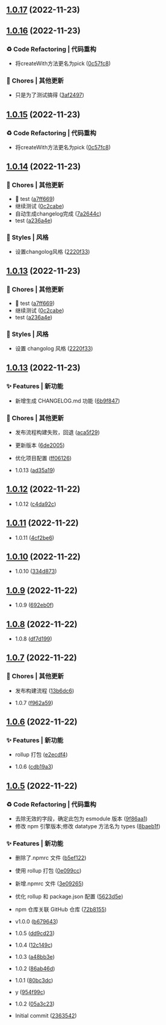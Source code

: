 ## [1.0.17](https://github.com/boli-duality/you-functions/compare/v1.0.16...v1.0.17) (2022-11-23)



## [1.0.16](https://github.com/boli-duality/you-functions/compare/v1.0.14...v1.0.16) (2022-11-23)


### ♻️ Code Refactoring | 代码重构

* 将createWith方法更名为pick ([0c57fc8](https://github.com/boli-duality/you-functions/commit/0c57fc8))


### 🎫 Chores | 其他更新

* 只是为了测试搞得 ([3af2497](https://github.com/boli-duality/you-functions/commit/3af2497))



## [1.0.15](https://github.com/boli-duality/you-functions/compare/v1.0.14...v1.0.15) (2022-11-23)


### ♻️ Code Refactoring | 代码重构

* 将createWith方法更名为pick ([0c57fc8](https://github.com/boli-duality/you-functions/commit/0c57fc8))



## [1.0.14](https://github.com/boli-duality/you-functions/compare/v1.0.13...v1.0.14) (2022-11-23)


### 🎫 Chores | 其他更新

* 🤖 test ([a7ff669](https://github.com/boli-duality/you-functions/commit/a7ff669))
* 继续测试 ([0c2cabe](https://github.com/boli-duality/you-functions/commit/0c2cabe))
* 自动生成changelog完成 ([7a2644c](https://github.com/boli-duality/you-functions/commit/7a2644c))
* test ([a236a4e](https://github.com/boli-duality/you-functions/commit/a236a4e))


### 💄 Styles | 风格

* 设置changolog风格 ([2220f33](https://github.com/boli-duality/you-functions/commit/2220f33))



## [1.0.13](https://github.com/boli-duality/you-functions/compare/v1.0.13...v1.0.12) (2022-11-23)

### 🎫 Chores | 其他更新

- 🤖 test ([a7ff669](https://github.com/boli-duality/you-functions/commit/a7ff669))
- 继续测试 ([0c2cabe](https://github.com/boli-duality/you-functions/commit/0c2cabe))
- test ([a236a4e](https://github.com/boli-duality/you-functions/commit/a236a4e))

### 💄 Styles | 风格

- 设置 changolog 风格 ([2220f33](https://github.com/boli-duality/you-functions/commit/2220f33))

## [1.0.13](https://github.com/boli-duality/you-functions/compare/v1.0.12...v1.0.13) (2022-11-23)

### ✨ Features | 新功能

- 新增生成 CHANGELOG.md 功能 ([6b9f847](https://github.com/boli-duality/you-functions/commit/6b9f847))

### 🎫 Chores | 其他更新

- 发布流程构建失败，回退 ([aca5f29](https://github.com/boli-duality/you-functions/commit/aca5f29))
- 更新版本 ([6de2005](https://github.com/boli-duality/you-functions/commit/6de2005))
- 优化项目配置 ([ff06126](https://github.com/boli-duality/you-functions/commit/ff06126))

- 1.0.13 ([ad35a19](https://github.com/boli-duality/you-functions/commit/ad35a19))

## [1.0.12](https://github.com/boli-duality/you-functions/compare/v1.0.11...v1.0.12) (2022-11-22)

- 1.0.12 ([c4da92c](https://github.com/boli-duality/you-functions/commit/c4da92c))

## [1.0.11](https://github.com/boli-duality/you-functions/compare/v1.0.10...v1.0.11) (2022-11-22)

- 1.0.11 ([4cf2be6](https://github.com/boli-duality/you-functions/commit/4cf2be6))

## [1.0.10](https://github.com/boli-duality/you-functions/compare/v1.0.9...v1.0.10) (2022-11-22)

- 1.0.10 ([334d873](https://github.com/boli-duality/you-functions/commit/334d873))

## [1.0.9](https://github.com/boli-duality/you-functions/compare/v1.0.8...v1.0.9) (2022-11-22)

- 1.0.9 ([692eb0f](https://github.com/boli-duality/you-functions/commit/692eb0f))

## [1.0.8](https://github.com/boli-duality/you-functions/compare/v1.0.7...v1.0.8) (2022-11-22)

- 1.0.8 ([df7d199](https://github.com/boli-duality/you-functions/commit/df7d199))

## [1.0.7](https://github.com/boli-duality/you-functions/compare/v1.0.6...v1.0.7) (2022-11-22)

### 🎫 Chores | 其他更新

- 发布构建流程 ([13b6dc6](https://github.com/boli-duality/you-functions/commit/13b6dc6))

- 1.0.7 ([f962a59](https://github.com/boli-duality/you-functions/commit/f962a59))

## [1.0.6](https://github.com/boli-duality/you-functions/compare/v1.0.5...v1.0.6) (2022-11-22)

### ✨ Features | 新功能

- rollup 打包 ([e2ecdf4](https://github.com/boli-duality/you-functions/commit/e2ecdf4))

- 1.0.6 ([cdb19a3](https://github.com/boli-duality/you-functions/commit/cdb19a3))

## [1.0.5](https://github.com/boli-duality/you-functions/compare/2363542...v1.0.5) (2022-11-22)

### ♻️ Code Refactoring | 代码重构

- 去除无效的字段，确定此包为 esmodule 版本 ([9f86aa1](https://github.com/boli-duality/you-functions/commit/9f86aa1))
- 修改 npm 引擎版本;修改 datatype 方法名为 types ([8baeb1f](https://github.com/boli-duality/you-functions/commit/8baeb1f))

### ✨ Features | 新功能

- 删除了.npmrc 文件 ([b5ef122](https://github.com/boli-duality/you-functions/commit/b5ef122))
- 使用 rollup 打包 ([0e099cc](https://github.com/boli-duality/you-functions/commit/0e099cc))
- 新增.npmrc 文件 ([3e09265](https://github.com/boli-duality/you-functions/commit/3e09265))
- 优化 rollup 和 package.json 配置 ([5623d5e](https://github.com/boli-duality/you-functions/commit/5623d5e))
- npm 仓库关联 GitHub 仓库 ([72b8155](https://github.com/boli-duality/you-functions/commit/72b8155))
- v1.0.0 ([b679643](https://github.com/boli-duality/you-functions/commit/b679643))

- 1.0.5 ([dd9cd23](https://github.com/boli-duality/you-functions/commit/dd9cd23))
- 1.0.4 ([12c149c](https://github.com/boli-duality/you-functions/commit/12c149c))
- 1.0.3 ([a48bb3e](https://github.com/boli-duality/you-functions/commit/a48bb3e))
- 1.0.2 ([86ab46d](https://github.com/boli-duality/you-functions/commit/86ab46d))
- 1.0.1 ([80bc3dc](https://github.com/boli-duality/you-functions/commit/80bc3dc))
- y ([954f99c](https://github.com/boli-duality/you-functions/commit/954f99c))
- 1.0.2 ([05a3c23](https://github.com/boli-duality/you-functions/commit/05a3c23))
- Initial commit ([2363542](https://github.com/boli-duality/you-functions/commit/2363542))
